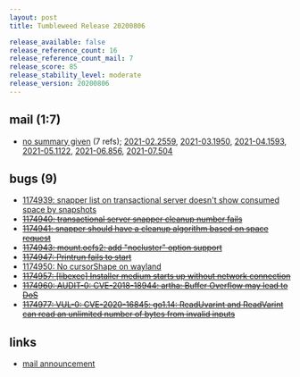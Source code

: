 ```yaml
---
layout: post
title: Tumbleweed Release 20200806

release_available: false
release_reference_count: 16
release_reference_count_mail: 7
release_score: 85
release_stability_level: moderate
release_version: 20200806
---
```


## mail (1:7)

- [no summary given](https://lists.opensuse.org/archives/list/factory@lists.opensuse.org/thread/GLHSVIBTICRZ5EV4KBNKLEG5O7YW53TY) (7 refs); [2021-02.2559](https://lists.opensuse.org/archives/list/factory@lists.opensuse.org/thread/GLHSVIBTICRZ5EV4KBNKLEG5O7YW53TY), [2021-03.1950](https://lists.opensuse.org/archives/list/factory@lists.opensuse.org/thread/GLHSVIBTICRZ5EV4KBNKLEG5O7YW53TY), [2021-04.1593](https://lists.opensuse.org/archives/list/factory@lists.opensuse.org/thread/GLHSVIBTICRZ5EV4KBNKLEG5O7YW53TY), [2021-05.1122](https://lists.opensuse.org/archives/list/factory@lists.opensuse.org/thread/GLHSVIBTICRZ5EV4KBNKLEG5O7YW53TY), [2021-06.856](https://lists.opensuse.org/archives/list/factory@lists.opensuse.org/thread/GLHSVIBTICRZ5EV4KBNKLEG5O7YW53TY), [2021-07.504](https://lists.opensuse.org/archives/list/factory@lists.opensuse.org/thread/GLHSVIBTICRZ5EV4KBNKLEG5O7YW53TY)

## bugs (9)

<!--more-->

- [1174939: snapper list on transactional server doesn't show consumed space by snapshots](https://bugzilla.opensuse.org/show_bug.cgi?id=1174939)
- ~~[1174940: transactional server snapper cleanup number fails](https://bugzilla.opensuse.org/show_bug.cgi?id=1174940)~~
- ~~[1174941: snapper should have a cleanup algorithm based on space request](https://bugzilla.opensuse.org/show_bug.cgi?id=1174941)~~
- ~~[1174943: mount.ocfs2: add "nocluster" option support](https://bugzilla.opensuse.org/show_bug.cgi?id=1174943)~~
- ~~[1174947: Printrun fails to start](https://bugzilla.opensuse.org/show_bug.cgi?id=1174947)~~
- [1174950: No cursorShape on wayland](https://bugzilla.opensuse.org/show_bug.cgi?id=1174950)
- ~~[1174957: \[libexec\] Installer medium starts up without network connection](https://bugzilla.opensuse.org/show_bug.cgi?id=1174957)~~
- ~~[1174960: AUDIT-0: CVE-2018-18944: artha: Buffer Overflow may lead to DoS](https://bugzilla.opensuse.org/show_bug.cgi?id=1174960)~~
- ~~[1174977: VUL-0: CVE-2020-16845: go1.14: ReadUvarint and ReadVarint can read an unlimited number of bytes from invalid inputs](https://bugzilla.opensuse.org/show_bug.cgi?id=1174977)~~



## links

- [mail announcement](https://lists.opensuse.org/archives/list/factory@lists.opensuse.org/thread/GLHSVIBTICRZ5EV4KBNKLEG5O7YW53TY)
